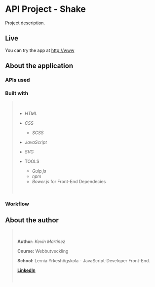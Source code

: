 # API Project - Shake
Project description.

## Live
You can try the app at <http://www>

## About the application

### APIs used

### Built with
> <br/>
>
>+ *HTML*
>+ *CSS*
>   + *SCSS*
>+ *JavaScript*
>+ *SVG*
>
>+ TOOLS
>   + *Gulp.js*
>   + *npm*
>   + *Bower.js* for Front-End Dependecies
> <br/>

### Workflow

## About the author
> <br/>
>
> **Author:** *Kevin Martinez*
>
> **Course:** Webbutveckling
>
> **School:** Lernia Yrkeshögskola - JavaScript-Developer Front-End.
>
> **[LinkedIn]**
>
> <br/>







[linkedin]: https://se.linkedin.com/in/kevin-martinez-42a040114
